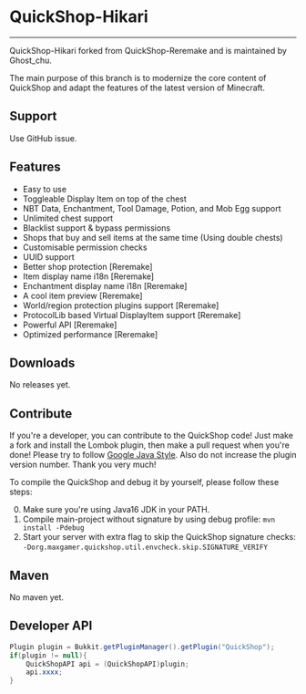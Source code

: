 # QuickShop-Hikari

[//]: # ([![Codacy Badge]&#40;https://app.codacy.com/project/badge/Grade/e33e2fafe3ac4d4eb9048d154bbd874e&#41;]&#40;https://www.codacy.com/gh/PotatoCraft-Studio/QuickShop-Reremake/dashboard?utm_source=github.com&amp;utm_medium=referral&amp;utm_content=PotatoCraft-Studio/QuickShop-Reremake&amp;utm_campaign=Badge_Grade&#41;)

[//]: # ([![CodeFactor]&#40;https://www.codefactor.io/repository/github/potatocraft-studio/quickshop-reremake/badge&#41;]&#40;https://www.codefactor.io/repository/github/potatocraft-studio/quickshop-reremake&#41;)

[//]: # (![BuildStatus]&#40;https://ci.codemc.io/job/Ghost-chu/job/QuickShop-Reremake/21/badge/icon&#41;)

[//]: # (![TestsPassed]&#40;https://img.shields.io/jenkins/tests?compact_message&jobUrl=https://ci.codemc.io/job/Ghost-chu/job/QuickShop-Reremake&#41;)

[//]: # (![Contributors]&#40;https://img.shields.io/github/contributors/potatocraft-studio/QuickShop-Reremake&#41;)

[//]: # ([![FOSSA Status]&#40;https://app.fossa.com/api/projects/git%2Bgithub.com%2FPotatoCraft-Studio%2FQuickShop-Reremake.svg?type=shield&#41;]&#40;https://app.fossa.com/projects/git%2Bgithub.com%2FPotatoCraft-Studio%2FQuickShop-Reremake?ref=badge_shield&#41;)

[//]: # (---)

[//]: # ()
[//]: # (![Java]&#40;https://img.shields.io/badge/java-version%208%2B%20&#40;currently%20is%208--16&#41;-orange&#41;)

[//]: # (![MC]&#40;https://img.shields.io/badge/minecraft-java%20edition%201.15%2B-blueviolet&#41;)

[//]: # (![Ver]&#40;https://img.shields.io/spiget/version/62575?label=version&#41;)

[//]: # (![Downloads]&#40;https://img.shields.io/spiget/downloads/62575?label=downloads&#41;)

[//]: # (![Rating]&#40;https://img.shields.io/spiget/rating/62575?label=rating&#41;)

---
QuickShop-Hikari forked from QuickShop-Reremake and is maintained by Ghost_chu.  

The main purpose of this branch is to modernize the core content of QuickShop and adapt the features of the latest version of Minecraft.


## Support

Use GitHub issue.

## Features

- Easy to use
- Toggleable Display Item on top of the chest
- NBT Data, Enchantment, Tool Damage, Potion, and Mob Egg support
- Unlimited chest support
- Blacklist support & bypass permissions
- Shops that buy and sell items at the same time (Using double chests)
- Customisable permission checks
- UUID support
- Better shop protection [Reremake]
- Item display name i18n [Reremake]
- Enchantment display name i18n [Reremake]
- A cool item preview [Reremake]
- World/region protection plugins support [Reremake]
- ProtocolLib based Virtual DisplayItem support [Reremake]
- Powerful API [Reremake]
- Optimized performance [Reremake]

## Downloads

No releases yet.

## Contribute

If you're a developer, you can contribute to the QuickShop code! Just make a fork and install the Lombok plugin,
then make a pull request when you're done! Please try to
follow [Google Java Style](https://google.github.io/styleguide/javaguide.html). Also do not increase the plugin version
number. Thank you very much!

To compile the QuickShop and debug it by yourself, please follow these steps:

0. Make sure you're using Java16 JDK in your PATH.
1. Compile main-project without signature by using debug profile: `mvn install -Pdebug`
2. Start your server with extra flag to skip the QuickShop signature
   checks: `-Dorg.maxgamer.quickshop.util.envcheck.skip.SIGNATURE_VERIFY`

## Maven


No maven yet.

[//]: # (```XML)

[//]: # ()
[//]: # (<repository>)

[//]: # (    <id>quickshop-repo</id>)

[//]: # (    <url>https://repo.codemc.io/repository/maven-public/</url>)

[//]: # (</repository>)

[//]: # ()
[//]: # (<dependency>)

[//]: # (<groupId>org.maxgamer</groupId>)

[//]: # (<artifactId>QuickShop</artifactId>)

[//]: # (<version>{VERSION}</version>)

[//]: # (<scope>provided</scope>)

[//]: # (</dependency>)

[//]: # (```)

[//]: # (## Bstats)

[//]: # ()
[//]: # ([![BigImage]&#40;https://bstats.org/signatures/bukkit/QuickShop-Reremake.svg&#41;]&#40;https://bstats.org/plugin/bukkit/QuickShop-Reremake/3320&#41;)

[//]: # ()
[//]: # (## License)

[//]: # ()
[//]: # ([![FOSSA Status]&#40;https://app.fossa.com/api/projects/git%2Bgithub.com%2FPotatoCraft-Studio%2FQuickShop-Reremake.svg?type=large&#41;]&#40;https://app.fossa.com/projects/git%2Bgithub.com%2FPotatoCraft-Studio%2FQuickShop-Reremake?ref=badge_large&#41;)

## Developer API

```java
Plugin plugin = Bukkit.getPluginManager().getPlugin("QuickShop");
if(plugin != null){
    QuickShopAPI api = (QuickShopAPI)plugin;
    api.xxxx;
}
```
